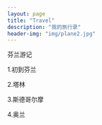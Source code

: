 ```yaml
---
layout: page
title: "Travel"
description: "我的旅行录"
header-img: "img/plane2.jpg"
---
```




芬兰游记

1.初到芬兰

2.塔林

3.斯德哥尔摩

4.奥兰